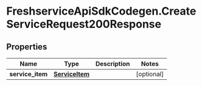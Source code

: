 # FreshserviceApiSdkCodegen.CreateServiceRequest200Response

## Properties

| Name             | Type                              | Description | Notes      |
| ---------------- | --------------------------------- | ----------- | ---------- |
| **service_item** | [**ServiceItem**](ServiceItem.md) |             | [optional] |
